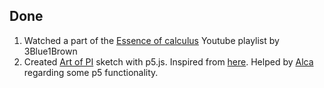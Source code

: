 ## Done
1. Watched a part of the [Essence of calculus](https://www.youtube.com/playlist?list=PLZHQObOWTQDMsr9K-rj53DwVRMYO3t5Yr) Youtube playlist by 3Blue1Brown
2. Created [Art of PI](https://codepen.io/FlorinPop17/pen/xWZRxa) sketch with p5.js. Inspired from [here](https://www.washingtonpost.com/news/wonk/wp/2015/03/14/10-stunning-images-show-the-beauty-hidden-in-pi/?utm_term=.045d7db26541). Helped by [Alca](https://codepen.io/Alca/) regarding some p5 functionality.